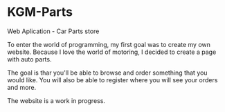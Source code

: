 # KGM-Parts
Web Aplication - Car Parts store

To enter the world of programming, my first goal was to create my own website. Because I love the world of motoring, I decided to create a page with auto parts. 

The goal is thar you'll be able to browse and order something that you would like. You will also be able to register where you will see your orders and more.

The website is a work in progress.
